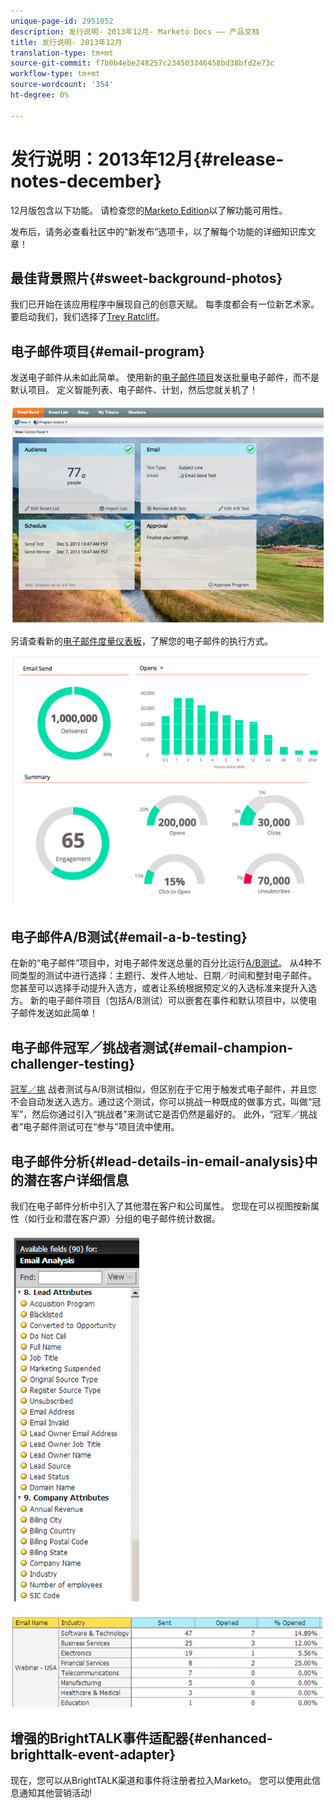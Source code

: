 ```yaml
---
unique-page-id: 2951052
description: 发行说明- 2013年12月- Marketo Docs —— 产品文档
title: 发行说明- 2013年12月
translation-type: tm+mt
source-git-commit: f7b0b4ebe248257c234503346458bd38bfd2e73c
workflow-type: tm+mt
source-wordcount: '354'
ht-degree: 0%

---
```



# 发行说明：2013年12月{#release-notes-december}

12月版包含以下功能。 请检查您的[Marketo Edition](http://docs.marketo.com/display/docs/assets/pricing.php)以了解功能可用性。

发布后，请务必查看社区中的“新发布”选项卡，以了解每个功能的详细知识库文章！

## 最佳背景照片{#sweet-background-photos}

我们已开始在该应用程序中展现自己的创意天赋。 每季度都会有一位新艺术家。 要启动我们，我们选择了[Trey Ratcliff](http://stuckincustoms.smugmug.com/)。

## 电子邮件项目{#email-program}

发送电子邮件从未如此简单。 使用新的[电子邮件项目](/help/marketo/product-docs/email-marketing/email-programs/creating-an-email-program/understanding-email-programs.md)发送批量电子邮件，而不是默认项目。 定义智能列表、电子邮件、计划，然后您就关机了！

![](assets/image2014-9-22-17-3a19-3a55.png)

另请查看新的[电子邮件度量仪表板](/help/marketo/product-docs/email-marketing/email-programs/email-program-data/view-the-email-program-dashboard.md)，了解您的电子邮件的执行方式。

![](assets/image2014-9-22-17-3a20-3a14.png)

## 电子邮件A/B测试{#email-a-b-testing}

在新的“电子邮件”项目中，对电子邮件发送总量的百分比运行[A/B测试](/help/marketo/product-docs/email-marketing/email-programs/email-program-actions/email-test-a-b-test/add-an-a-b-test.md)。 从4种不同类型的测试中进行选择：主题行、发件人地址、日期／时间和整封电子邮件。 您甚至可以选择手动提升入选方，或者让系统根据预定义的入选标准来提升入选方。 新的电子邮件项目（包括A/B测试）可以嵌套在事件和默认项目中，以使电子邮件发送如此简单！

## 电子邮件冠军／挑战者测试{#email-champion-challenger-testing}

[冠军／挑](/help/marketo/product-docs/email-marketing/general/functions-in-the-editor/email-tests-champion-challenger/add-an-email-champion-challenger.md) 战者测试与A/B测试相似，但区别在于它用于触发式电子邮件，并且您不会自动发送入选方。通过这个测试，你可以挑战一种既成的做事方式，叫做“冠军”，然后你通过引入“挑战者”来测试它是否仍然是最好的。 此外，“冠军／挑战者”电子邮件测试可在“参与”项目流中使用。

## 电子邮件分析{#lead-details-in-email-analysis}中的潜在客户详细信息

我们在电子邮件分析中引入了其他潜在客户和公司属性。 您现在可以视图按新属性（如行业和潜在客户源）分组的电子邮件统计数据。

![](assets/image2014-9-22-17-3a20-3a43.png)

![](assets/image2014-9-22-17-3a21-3a18.png)

## 增强的BrightTALK事件适配器{#enhanced-brighttalk-event-adapter}

现在，您可以从BrightTALK渠道和事件将注册者拉入Marketo。 您可以使用此信息通知其他营销活动!
